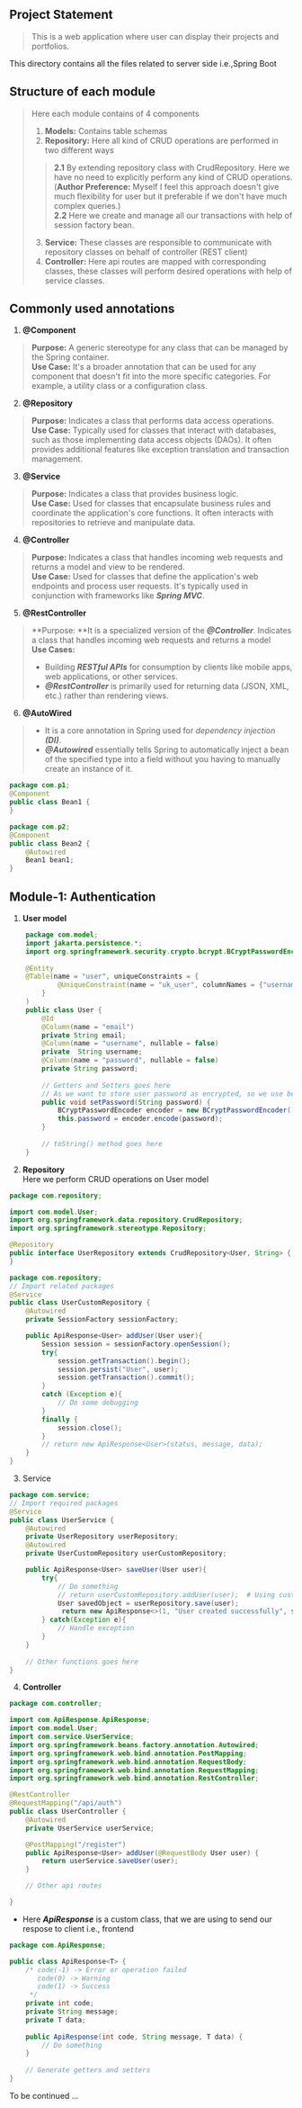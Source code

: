 ## Project Statement
> This is a  web application where user can display their projects and portfolios.


This directory contains all the files related to server side i.e.,Spring Boot
## Structure of each module
> Here each module contains of 4 components
> 1. **Models:** Contains table schemas
> 2. **Repository:** Here all kind of CRUD operations are performed in two different ways
>> **2.1** By extending repository class with CrudRepository. Here we have no need to explicitly perform any kind of CRUD operations. <br>(**Author Preference:** Myself I feel this approach doesn't give much flexibility for user but it preferable if we don't have much complex queries.) 
>> <br>**2.2** Here we create and manage all our transactions with help of session factory bean.
> 3. **Service:** These classes are responsible to communicate with repository classes on behalf of controller (REST client)
> 4. **Controller:** Here api routes are mapped with corresponding classes, these classes will perform desired operations with help of service classes.

## Commonly used annotations
1. **@Component**
> **Purpose:** A generic stereotype for any class that can be managed by the Spring container.<br>
> **Use Case:** It's a broader annotation that can be used for any component that doesn't fit into the more specific categories. For example, a utility class or a configuration class.

2. **@Repository**
> **Purpose:** Indicates a class that performs data access operations.<br>
> **Use Case:** Typically used for classes that interact with databases, such as those implementing data access objects (DAOs). It often provides additional features like exception translation and transaction management.

3. **@Service**
> **Purpose:** Indicates a class that provides business logic.<br>
> **Use Case:** Used for classes that encapsulate business rules and coordinate the application's core functions. It often interacts with repositories to retrieve and manipulate data.

4. **@Controller**
> **Purpose:** Indicates a class that handles incoming web requests and returns a model and view to be rendered.<br>
> **Use Case:** Used for classes that define the application's web endpoints and process user requests. It's typically used in conjunction with frameworks like ***Spring MVC***.

5. **@RestController**
> **Purpose: **It is a specialized version of the ***@Controller***. Indicates a class that handles incoming web requests and returns a model<br>
> **Use Cases:** 
> * Building ***RESTful APIs*** for consumption by clients like mobile apps, web applications, or other services.
> * ***@RestController*** is primarily used for returning data (JSON, XML, etc.) rather than rendering views.

6. **@AutoWired**
> * It is a core annotation in Spring used for *dependency injection ***(DI)****.
> * ***@Autowired*** essentially tells Spring to automatically inject a bean of the specified type into a field without you having to manually create an instance of it.

```java
package com.p1;
@Component
public class Bean1 {
}

package com.p2;
@Component
public class Bean2 {
    @Autowired
    Bean1 bean1;
}
```

## Module-1: Authentication

1. **User model**
```java User.java
    package com.model;
    import jakarta.persistence.*;
    import org.springframework.security.crypto.bcrypt.BCryptPasswordEncoder;
    
    @Entity
    @Table(name = "user", uniqueConstraints = {
            @UniqueConstraint(name = "uk_user", columnNames = {"username"})
        }
    )
    public class User {
        @Id
        @Column(name = "email")
        private String email;
        @Column(name = "username", nullable = false)
        private  String username;
        @Column(name = "password", nullable = false)
        private String password;
    
        // Getters and Setters goes here
        // As we want to store user password as encrypted, so we use below approch
        public void setPassword(String password) {
            BCryptPasswordEncoder encoder = new BCryptPasswordEncoder();
            this.password = encoder.encode(password);
        }
    
        // toString() method goes here
    }
```

2. **Repository**
<br>Here we perform CRUD operations on User model
```java UserRepository
package com.repository;

import com.model.User;
import org.springframework.data.repository.CrudRepository;
import org.springframework.stereotype.Repository;

@Repository
public interface UserRepository extends CrudRepository<User, String> {
}
```
```java UserCustomRepository
package com.repository;
// Import related packages
@Service
public class UserCustomRepository {
    @Autowired
    private SessionFactory sessionFactory;

    public ApiResponse<User> addUser(User user){
        Session session = sessionFactory.openSession();
        try{
            session.getTransaction().begin();
            session.persist("User", user);
            session.getTransaction().commit();
        }
        catch (Exception e){
            // Do some debugging
        }
        finally {
            session.close();
        }
        // return new ApiResponse<User>(status, message, data);
    }
}
```
3. Service
```java
package com.service;
// Import required packages
@Service
public class UserService {
    @Autowired
    private UserRepository userRepository;
    @Autowired
    private UserCustomRepository userCustomRepository;

    public ApiResponse<User> saveUser(User user){
        try{
            // Do something
            // return userCustomRepository.addUser(user);  # Using custom repository
            User savedObject = userRepository.save(user);
             return new ApiResponse<>(1, "User created successfully", savedObject);
        } catch(Exception e){
            // Handle exception
        }
    }
    
    // Other functions goes here
}
```
4. **Controller**
```java
package com.controller;

import com.ApiResponse.ApiResponse;
import com.model.User;
import com.service.UserService;
import org.springframework.beans.factory.annotation.Autowired;
import org.springframework.web.bind.annotation.PostMapping;
import org.springframework.web.bind.annotation.RequestBody;
import org.springframework.web.bind.annotation.RequestMapping;
import org.springframework.web.bind.annotation.RestController;

@RestController
@RequestMapping("/api/auth")
public class UserController {
    @Autowired
    private UserService userService;

    @PostMapping("/register")
    public ApiResponse<User> addUser(@RequestBody User user) {
        return userService.saveUser(user);
    }

    // Other api routes

}
```
 * Here ***ApiResponse*** is a custom class, that we are using to send our respose to client i.e., frontend
```java
package com.ApiResponse;

public class ApiResponse<T> {
    /* code(-1) -> Error or operation failed
       code(0) -> Warning
       code(1) -> Success
     */
    private int code;
    private String message;
    private T data;
    
    public ApiResponse(int code, String message, T data) {
        // Do something
    }
    
    // Generate getters and setters
}
```

To be continued ...